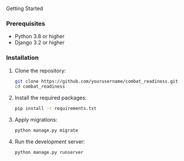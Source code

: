  Getting Started

### Prerequisites
- Python 3.8 or higher
- Django 3.2 or higher

### Installation
1. Clone the repository:
    ```sh
    git clone https://github.com/yourusername/combat_readiness.git
    cd combat_readiness
    ```

2. Install the required packages:
    ```sh
    pip install -r requirements.txt
    ```

3. Apply migrations:
    ```sh
    python manage.py migrate
    ```

4. Run the development server:
    ```sh
    python manage.py runserver
    ```
